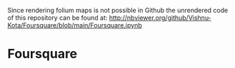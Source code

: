 Since rendering folium maps is not possible in Github the unrendered code of this repository can be found at:
http://nbviewer.org/github/Vishnu-Kota/Foursquare/blob/main/Foursquare.ipynb
# Foursquare
